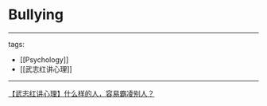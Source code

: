# Bullying

---
tags:
  - [[Psychology]]
  - [[武志红讲心理]]
---


[【武志红讲心理】什么样的人，容易霸凌别人？](https://youtu.be/W5GJ9ukT7tQ)